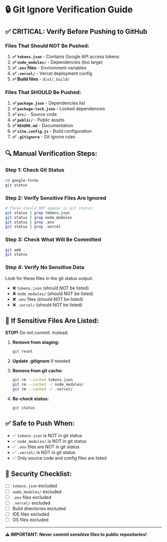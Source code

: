 # 🔒 Git Ignore Verification Guide

## ✅ **CRITICAL: Verify Before Pushing to GitHub**

### **Files That Should NOT Be Pushed:**

1. **✅ `tokens.json`** - Contains Google API access tokens
2. **✅ `node_modules/`** - Dependencies (too large)
3. **✅ `.env` files** - Environment variables
4. **✅ `.vercel/`** - Vercel deployment config
5. **✅ Build files** - `dist/`, `build/`

### **Files That SHOULD Be Pushed:**

1. **✅ `package.json`** - Dependencies list
2. **✅ `package-lock.json`** - Locked dependencies
3. **✅ `src/`** - Source code
4. **✅ `public/`** - Public assets
5. **✅ `README.md`** - Documentation
6. **✅ `vite.config.js`** - Build configuration
7. **✅ `.gitignore`** - Git ignore rules

## 🔍 **Manual Verification Steps:**

### **Step 1: Check Git Status**
```bash
cd google-forms
git status
```

### **Step 2: Verify Sensitive Files Are Ignored**
```bash
# These should NOT appear in git status:
git status | grep tokens.json
git status | grep node_modules
git status | grep .env
git status | grep .vercel
```

### **Step 3: Check What Will Be Committed**
```bash
git add .
git status
```

### **Step 4: Verify No Sensitive Data**
Look for these files in the git status output:
- ❌ `tokens.json` (should NOT be listed)
- ❌ `node_modules/` (should NOT be listed)
- ❌ `.env` files (should NOT be listed)
- ❌ `.vercel/` (should NOT be listed)

## 🚨 **If Sensitive Files Are Listed:**

**STOP!** Do not commit. Instead:

1. **Remove from staging:**
   ```bash
   git reset
   ```

2. **Update .gitignore** if needed

3. **Remove from git cache:**
   ```bash
   git rm --cached tokens.json
   git rm --cached -r node_modules/
   git rm --cached -r .vercel/
   ```

4. **Re-check status:**
   ```bash
   git status
   ```

## ✅ **Safe to Push When:**

- ✅ `tokens.json` is NOT in git status
- ✅ `node_modules/` is NOT in git status
- ✅ `.env` files are NOT in git status
- ✅ `.vercel/` is NOT in git status
- ✅ Only source code and config files are listed

## 🔐 **Security Checklist:**

- [ ] `tokens.json` excluded
- [ ] `node_modules/` excluded
- [ ] `.env` files excluded
- [ ] `.vercel/` excluded
- [ ] Build directories excluded
- [ ] IDE files excluded
- [ ] OS files excluded

---

**⚠️ IMPORTANT: Never commit sensitive files to public repositories!**
